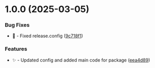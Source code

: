 # 1.0.0 (2025-03-05)


### Bug Fixes

* 🐛 - Fixed release.config ([9c718f1](https://github.com/Zilero232/pure-flow-ai/commit/9c718f1fc2fc7bda2eff96f58c96179ed08bbbe6))


### Features

* ✨ - Updated config and added main code for package ([eea4d89](https://github.com/Zilero232/pure-flow-ai/commit/eea4d8989f8daf8823f167c600e0bde948f46026))

